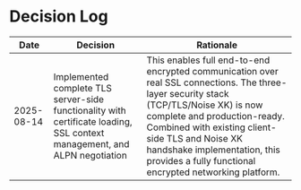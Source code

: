 # Decision Log

| Date | Decision | Rationale |
|------|----------|-----------|
| 2025-08-14 | Implemented complete TLS server-side functionality with certificate loading, SSL context management, and ALPN negotiation | This enables full end-to-end encrypted communication over real SSL connections. The three-layer security stack (TCP/TLS/Noise XK) is now complete and production-ready. Combined with existing client-side TLS and Noise XK handshake implementation, this provides a fully functional encrypted networking platform. |
